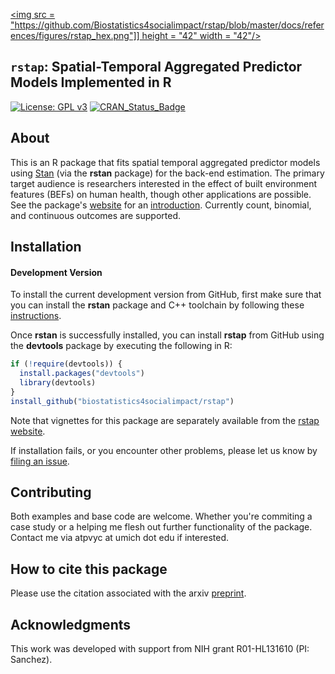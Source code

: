 [<img src = "https://github.com/Biostatistics4socialimpact/rstap/blob/master/docs/references/figures/rstap_hex.png"]] height = "42" width = "42"/>](https://biostatistics4socialimpact.github.io/rstap)
## `rstap`: Spatial-Temporal Aggregated Predictor Models Implemented in R
<!---
[![Build Status](https://travis-ci.org/Biostatistics4SocialImpact/rstap.svg?branch=master)](https://travis-ci.org/Biostatistics4SocialImpact/rstap)
-->
[![License: GPL v3](https://img.shields.io/badge/License-GPL%20v3-blue.svg)](https://www.gnu.org/licenses/gpl-3.0)
[![CRAN\_Status\_Badge](http://www.r-pkg.org/badges/version/rstap?color=green)](http://cran.r-project.org/package=rstap)

## About

This is an R package that fits spatial temporal aggregated predictor models using [Stan](http://mc-stan.org) (via the **rstan** package) for the back-end
estimation. The primary target audience is researchers interested in the effect of built environment features (BEFs) on human health, though other
applications are possible. See the package's [website](https://biostatistics4socialimpact.github.io/rstap) for an [introduction](https://biostatistics4socialimpact.github.io/rstap/articles/Introduction.html). Currently count, binomial, and continuous outcomes are supported.


## Installation

#### Development Version

To install the current development version from GitHub, first make sure that you can install the **rstan**
package and C++ toolchain by following these
[instructions](https://github.com/stan-dev/rstan/wiki/RStan-Getting-Started).

Once **rstan** is successfully installed, you can install **rstap** from
GitHub using the **devtools** package by executing the following in R:

```r
if (!require(devtools)) {
  install.packages("devtools")
  library(devtools)
}
install_github("biostatistics4socialimpact/rstap")
```

Note that vignettes for this package are separately available from the 
[rstap website](https://biostatistics4socialimpact.github.io/rstap). 

If installation fails, or you encounter other problems, please let us know by [filing an issue](https://github.com/biostatistics4socialimpact/rstap/issues).


## Contributing

Both examples and base code are welcome. Whether you're commiting a case study or a helping me flesh out further functionality of the package. Contact me via atpvyc at umich dot edu if interested.

## How to cite this package

Please use the citation associated with the arxiv [preprint](https://arxiv.org/abs/1812.10208).

## Acknowledgments 

This work was developed with support from NIH grant R01-HL131610 (PI: Sanchez).


